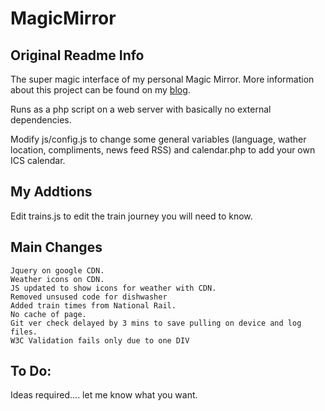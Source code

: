 MagicMirror
===========

Original Readme Info
----
The super magic interface of my personal Magic Mirror. More information about this project can be found on my [blog](http://michaelteeuw.nl/tagged/magicmirror).

Runs as a php script on a web server with basically no external dependencies. 

Modify js/config.js to change some general variables (language, wather location, compliments, news feed RSS) and calendar.php to add your own ICS calendar.

My Addtions
---
Edit trains.js to edit the train journey you will need to know.

Main Changes
----
```
Jquery on google CDN.
Weather icons on CDN.
JS updated to show icons for weather with CDN.
Removed unsused code for dishwasher
Added train times from National Rail.
No cache of page.
Git ver check delayed by 3 mins to save pulling on device and log files.
W3C Validation fails only due to one DIV
```



To Do:
-----

Ideas required.... let me know what you want.
